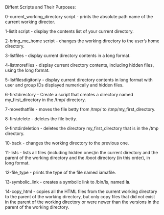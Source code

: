 Diffent Scripts and Their Purposes:

0-current_working_directory script - prints the absolute path name of the current working director.

1-listit script - display the contents list of your current directory.

2-bring_me_home script - changes the working directory to the user’s home directory.

3-listfiles - display current directory contents in a long format.

4-listmorefiles - display current directory contents, including hidden files, using the long format.

5-listfilesdigitonly - display current directory contents in long format with user and group IDs displayed numerically and hidden files.

6-firstdirectory - Create a script that creates a directory named my_first_directory in the /tmp/ directory.

7-movethatfile - moves the file betty from /tmp/ to /tmp/my_first_directory.

8-firstdelete - deletes the file betty.

9-firstdirdeletion - deletes  the directory my_first_directory that is in the /tmp directory.

10-back - changes the working directory to the previous one.

11-lists - lists all files (including hidden ones)in the current directory and the parent of the working directory and the /boot directory (in this order), in long format.

12-file_type - prints the type of the file named iamafile.

13-symbolic_link - creates a symbolic link to /bin/ls, named __ls__.

14-copy_html - copies all the HTML files from the current working directory to the parent of the working directory, but only copy files that did not exist in the parent of the working directory or were newer than the versions in the parent of the working directory.
